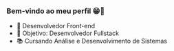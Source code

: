 ### Bem-vindo ao meu perfil 😁👋

- 🔭 Desenvolvedor Front-end
- 🌱 Objetivo: Desenvolvedor Fullstack
- 📚 Cursando Análise e Desenvolvimento de Sistemas
